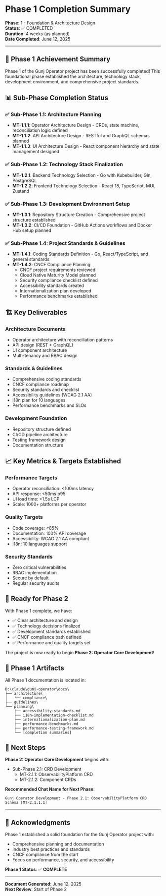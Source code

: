 # Phase 1 Completion Summary

**Phase**: 1 - Foundation & Architecture Design  
**Status**: ✅ COMPLETED  
**Duration**: 4 weeks (as planned)  
**Date Completed**: June 12, 2025  

---

## 🎉 Phase 1 Achievement Summary

Phase 1 of the Gunj Operator project has been successfully completed! This foundational phase established the architecture, technology stack, development environment, and comprehensive project standards.

## 📊 Sub-Phase Completion Status

### ✅ Sub-Phase 1.1: Architecture Planning
- **MT-1.1.1**: Operator Architecture Design - CRDs, state machine, reconciliation logic defined
- **MT-1.1.2**: API Architecture Design - RESTful and GraphQL schemas planned
- **MT-1.1.3**: UI Architecture Design - React component hierarchy and state management designed

### ✅ Sub-Phase 1.2: Technology Stack Finalization  
- **MT-1.2.1**: Backend Technology Selection - Go with Kubebuilder, Gin, PostgreSQL
- **MT-1.2.2**: Frontend Technology Selection - React 18, TypeScript, MUI, Zustand

### ✅ Sub-Phase 1.3: Development Environment Setup
- **MT-1.3.1**: Repository Structure Creation - Comprehensive project structure established
- **MT-1.3.2**: CI/CD Foundation - GitHub Actions workflows and Docker Hub setup planned

### ✅ Sub-Phase 1.4: Project Standards & Guidelines
- **MT-1.4.1**: Coding Standards Definition - Go, React/TypeScript, and general standards
- **MT-1.4.2**: CNCF Compliance Planning
  - CNCF project requirements reviewed
  - Cloud Native Maturity Model planned
  - Security compliance checklist defined
  - Accessibility standards created
  - Internationalization plan developed
  - Performance benchmarks established

## 🏗️ Key Deliverables

### Architecture Documents
- Operator architecture with reconciliation patterns
- API design (REST + GraphQL)
- UI component architecture
- Multi-tenancy and RBAC design

### Standards & Guidelines
- Comprehensive coding standards
- CNCF compliance roadmap
- Security standards and checklist
- Accessibility guidelines (WCAG 2.1 AA)
- i18n plan for 10 languages
- Performance benchmarks and SLOs

### Development Foundation
- Repository structure defined
- CI/CD pipeline architecture
- Testing framework design
- Documentation structure

## 📈 Key Metrics & Targets Established

### Performance Targets
- Operator reconciliation: <100ms latency
- API response: <50ms p95
- UI load time: <1.5s LCP
- Scale: 1000+ platforms per operator

### Quality Targets
- Code coverage: ≥85%
- Documentation: 100% API coverage
- Accessibility: WCAG 2.1 AA compliant
- i18n: 10 languages support

### Security Standards
- Zero critical vulnerabilities
- RBAC implementation
- Secure by default
- Regular security audits

## 🚀 Ready for Phase 2

With Phase 1 complete, we have:
- ✅ Clear architecture and design
- ✅ Technology decisions finalized
- ✅ Development standards established
- ✅ CNCF compliance path defined
- ✅ Performance and quality targets set

The project is now ready to begin **Phase 2: Operator Core Development**!

## 📁 Phase 1 Artifacts

All Phase 1 documentation is located in:
```
D:\claude\gunj-operator\docs\
├── architecture\
│   └── compliance\
├── guidelines\
└── planning\
    ├── accessibility-standards.md
    ├── i18n-implementation-checklist.md
    ├── internationalization-plan.md
    ├── performance-benchmarks.md
    ├── performance-testing-framework.md
    └── [completion summaries]
```

## 🔄 Next Steps

**Phase 2: Operator Core Development** begins with:
- Sub-Phase 2.1: CRD Development
  - MT-2.1.1: ObservabilityPlatform CRD
  - MT-2.1.2: Component CRDs

**Recommended Chat Name for Next Phase**:
```
Gunj Operator Development - Phase 2.1: ObservabilityPlatform CRD Schema [MT-2.1.1.1]
```

---

## 🙏 Acknowledgments

Phase 1 established a solid foundation for the Gunj Operator project with:
- Comprehensive planning and documentation
- Industry best practices and standards
- CNCF compliance from the start
- Focus on performance, security, and accessibility

**Phase 1 Status**: ✅ **COMPLETE**

---

**Document Generated**: June 12, 2025  
**Next Review**: Start of Phase 2